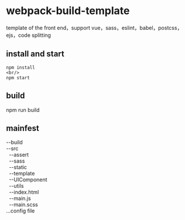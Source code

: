 # webpack-build-template
template of the front end，support vue，sass，eslint，babel，postcss，ejs，code splitting

## install and start
```command
npm install
<br/>
npm start
```

## build
npm run build

## mainfest
--build
<br/>
--src
<br/>
  &nbsp;&nbsp;--assert
  <br/>
  &nbsp;&nbsp;--sass
  <br/>
  &nbsp;&nbsp;--static
  <br/>
  &nbsp;&nbsp;--template
  <br/>
  &nbsp;&nbsp;--UIComponent
  <br/>
  &nbsp;&nbsp;--utils
  <br/>
  &nbsp;&nbsp;--index.html
  <br/>
  &nbsp;&nbsp;--main.js
  <br/>
  &nbsp;&nbsp;--main.scss
<br/>
...config file
